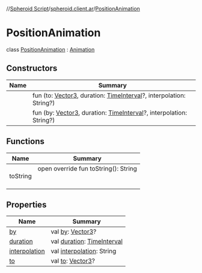 //[Spheroid Script](../../index.md)/[spheroid.client.ar](../index.md)/[PositionAnimation](index.md)



# PositionAnimation  
 class [PositionAnimation](index.md) : [Animation](../-animation/index.md)   


## Constructors  
  
|  Name|  Summary| 
|---|---|
| [<init>](-init-.md)|  fun [<init>](-init-.md)(to: [Vector3](../../spheroid/-vector3/index.md), duration: [TimeInterval](../../spheroid/-time-interval/index.md)?, interpolation: String?)   <br>
| [<init>](-init-.md)|  fun [<init>](-init-.md)(by: [Vector3](../../spheroid/-vector3/index.md), duration: [TimeInterval](../../spheroid/-time-interval/index.md)?, interpolation: String?)   <br>


## Functions  
  
|  Name|  Summary| 
|---|---|
| toString| open override fun toString(): String  <br><br><br>


## Properties  
  
|  Name|  Summary| 
|---|---|
| [by](index.md#spheroid.client.ar/PositionAnimation/by/#/PointingToDeclaration/)|  val [by](index.md#spheroid.client.ar/PositionAnimation/by/#/PointingToDeclaration/): [Vector3](../../spheroid/-vector3/index.md)?   <br>
| [duration](index.md#spheroid.client.ar/PositionAnimation/duration/#/PointingToDeclaration/)|  val [duration](index.md#spheroid.client.ar/PositionAnimation/duration/#/PointingToDeclaration/): [TimeInterval](../../spheroid/-time-interval/index.md)   <br>
| [interpolation](index.md#spheroid.client.ar/PositionAnimation/interpolation/#/PointingToDeclaration/)|  val [interpolation](index.md#spheroid.client.ar/PositionAnimation/interpolation/#/PointingToDeclaration/): String   <br>
| [to](index.md#spheroid.client.ar/PositionAnimation/to/#/PointingToDeclaration/)|  val [to](index.md#spheroid.client.ar/PositionAnimation/to/#/PointingToDeclaration/): [Vector3](../../spheroid/-vector3/index.md)?   <br>

